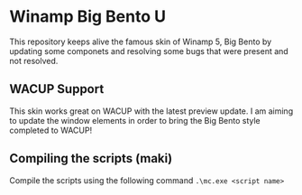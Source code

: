 # Winamp Big Bento U
This repository keeps alive the famous skin of Winamp 5, Big Bento by updating some componets and resolving some bugs that were present and not resolved.
## WACUP Support
This skin works great on WACUP with the latest preview update. I am aiming to update the window elements in order to bring the Big Bento style completed to WACUP!

## Compiling the scripts (maki)

Compile the scripts using the following command ``.\mc.exe <script name>``
